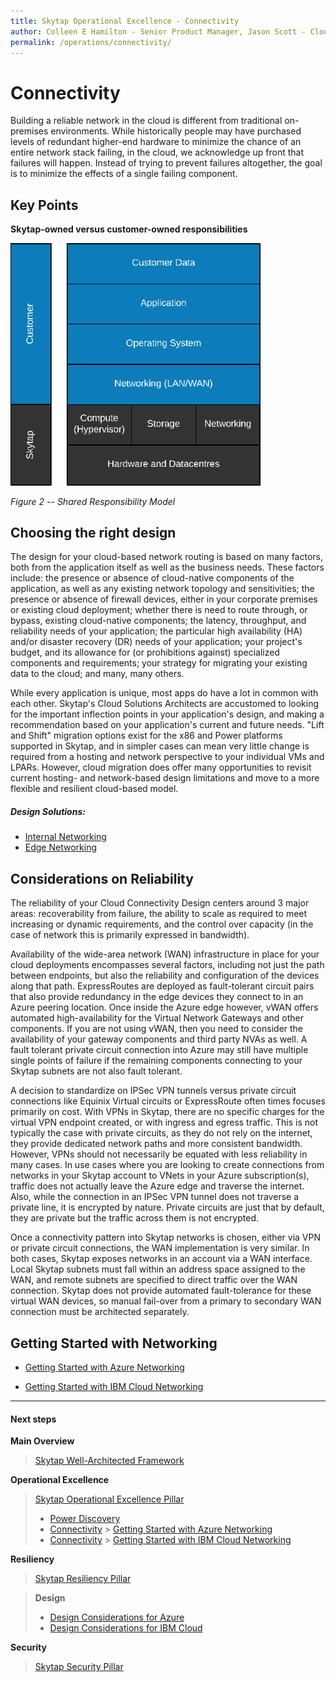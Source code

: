 ```yaml
---
title: Skytap Operational Excellence - Connectivity
author: Colleen E Hamilton - Senior Product Manager, Jason Scott - Cloud Solutions Architect
permalink: /operations/connectivity/
---
```


# Connectivity

Building a reliable network in the cloud is different from traditional
on-premises environments. While historically people may have purchased
levels of redundant higher-end hardware to minimize the chance of an
entire network stack failing, in the cloud, we acknowledge up front that
failures will happen. Instead of trying to prevent failures altogether,
the goal is to minimize the effects of a single failing component.

## Key Points

**Skytap-owned versus customer-owned responsibilities**

<img src="https://raw.githubusercontent.com/skytap/well-architected-framework/master/operations/connectivity/media/image1.png" width="400">

*Figure 2 \-- Shared Responsibility Model*

## Choosing the right design

The design for your cloud-based network routing is based on many
factors, both from the application itself as well as the business needs.
These factors include: the presence or absence of cloud-native
components of the application, as well as any existing network topology
and sensitivities; the presence or absence of firewall devices, either
in your corporate premises or existing cloud deployment; whether there
is need to route through, or bypass, existing cloud-native components;
the latency, throughput, and reliability needs of your application; the
particular high availability (HA) and/or disaster recovery (DR) needs of
your application; your project's budget, and its allowance for (or
prohibitions against) specialized components and requirements; your
strategy for migrating your existing data to the cloud; and many, many
others.

While every application is unique, most apps do have a lot in common
with each other. Skytap's Cloud Solutions Architects are accustomed to
looking for the important inflection points in your application's
design, and making a recommendation based on your application's current
and future needs. "Lift and Shift" migration options exist for the x86
and Power platforms supported in Skytap, and in simpler cases can mean
very little change is required from a hosting and network perspective to
your individual VMs and LPARs. However, cloud migration does offer many
opportunities to revisit current hosting- and network-based design
limitations and move to a more flexible and resilient cloud-based model.

##### Design Solutions:

-   [Internal Networking](../../security/internal-networking)
-   [Edge Networking](../../security/edge-networking)

## Considerations on Reliability

The reliability of your Cloud Connectivity Design centers around 3 major
areas: recoverability from failure, the ability to scale as required to
meet increasing or dynamic requirements, and the control over capacity
(in the case of network this is primarily expressed in bandwidth).

Availability of the wide-area network (WAN) infrastructure in place for
your cloud deployments encompasses several factors, including not just
the path between endpoints, but also the reliability and configuration
of the devices along that path. ExpressRoutes are deployed as
fault-tolerant circuit pairs that also provide redundancy in the edge
devices they connect to in an Azure peering location. Once inside the
Azure edge however, vWAN offers automated high-availability for the
Virtual Network Gateways and other components. If you are not using
vWAN, then you need to consider the availability of your gateway
components and third party NVAs as well. A fault tolerant private
circuit connection into Azure may still have multiple single points of
failure if the remaining components connecting to your Skytap subnets
are not also fault tolerant.

A decision to standardize on IPSec VPN tunnels versus private circuit
connections like Equinix Virtual circuits or ExpressRoute often times
focuses primarily on cost. With VPNs in Skytap, there are no specific
charges for the virtual VPN endpoint created, or with ingress and egress
traffic. This is not typically the case with private circuits, as they
do not rely on the internet, they provide dedicated network paths and
more consistent bandwidth. However, VPNs should not necessarily be equated with
less reliability in many cases. In use cases where you are
looking to create connections from networks in your Skytap account to
VNets in your Azure subscription(s), traffic does not actually leave the
Azure edge and traverse the internet. Also, while the connection in an
IPSec VPN tunnel does not traverse a private line, it is encrypted by
nature. Private circuits are just that by default, they are private but
the traffic across them is not encrypted.

Once a connectivity pattern into Skytap networks is chosen, either via VPN or private circuit connections, the WAN implementation is very similar. In both cases, Skytap exposes networks in an account via a WAN interface. Local Skytap subnets must fall within an address space assigned to the WAN, and remote subnets are specified to direct traffic over the WAN connection. Skytap does not provide automated fault-tolerance for these virtual WAN devices, so manual fail-over from a primary to secondary WAN connection must be architected separately.

## Getting Started with Networking

* [Getting Started with Azure Networking](./azure)

* [Getting Started with IBM Cloud Networking](./ibm)

<hr>

#### Next steps

**Main Overview**
> [Skytap Well-Architected Framework](../../)

**Operational Excellence**
>[Skytap Operational Excellence Pillar](../)
>* [Power Discovery](../Discovery/)
>* [Connectivity](./) > [Getting Started with Azure Networking](./azure)
>* [Connectivity](./) > [Getting Started with IBM Cloud Networking](./ibm)

**Resiliency**
> [Skytap Resiliency Pillar](../../resiliency/)

>**Design**
>* [Design Considerations for Azure](../../resiliency/design-considerations-azure)
>* [Design Considerations for IBM Cloud](../../resiliency/design-considerations-ibm)

**Security**
> [Skytap Security Pillar](../../security/)
